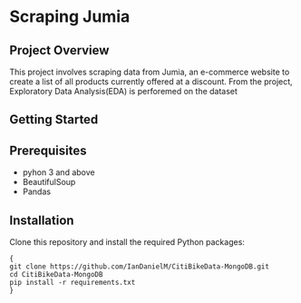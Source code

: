 # Scraping Jumia

## Project Overview
This project involves scraping data from Jumia, an e-commerce website to create a list of all products currently offered at a discount.
From the project, Exploratory Data Analysis(EDA) is perforemed on the dataset 

## Getting Started

## Prerequisites

* pyhon 3 and above
* BeautifulSoup
* Pandas

## Installation

Clone this repository and install the required Python packages:

```
{
git clone https://github.com/IanDanielM/CitiBikeData-MongoDB.git
cd CitiBikeData-MongoDB
pip install -r requirements.txt
}
```



